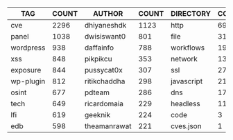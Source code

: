 |    TAG    | COUNT |    AUTHOR    | COUNT | DIRECTORY  | COUNT | SEVERITY | COUNT | TYPE | COUNT |
|-----------|-------|--------------|-------|------------|-------|----------|-------|------|-------|
| cve       |  2296 | dhiyaneshdk  |  1123 | http       |  6913 | info     |  3337 | file |   312 |
| panel     |  1038 | dwisiswant0  |   801 | file       |   312 | high     |  1458 | dns  |    18 |
| wordpress |   938 | daffainfo    |   788 | workflows  |   191 | medium   |  1439 |      |       |
| xss       |   848 | pikpikcu     |   353 | network    |   131 | critical |   919 |      |       |
| exposure  |   844 | pussycat0x   |   307 | ssl        |    27 | low      |   248 |      |       |
| wp-plugin |   812 | ritikchaddha |   298 | javascript |    21 | unknown  |    34 |      |       |
| osint     |   677 | pdteam       |   286 | dns        |    17 |          |       |      |       |
| tech      |   649 | ricardomaia  |   229 | headless   |    11 |          |       |      |       |
| lfi       |   619 | geeknik      |   224 | code       |     3 |          |       |      |       |
| edb       |   598 | theamanrawat |   221 | cves.json  |     1 |          |       |      |       |
